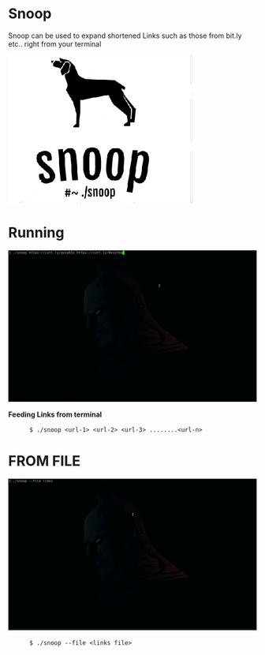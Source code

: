 # Snoop
Snoop can be used to expand shortened Links such as those from bit.ly etc.. right from your terminal

![Capture](https://github.com/SxNade/Snoop/blob/main/snoop.png)

# Running

![Capture](https://github.com/SxNade/Snoop/blob/main/snoop.gif)

**Feeding Links from terminal**

          $ ./snoop <url-1> <url-2> <url-3> ........<url-n>

# FROM FILE

![Capture](https://github.com/SxNade/Snoop/blob/main/snoopfl.gif)

          $ ./snoop --file <links file>


